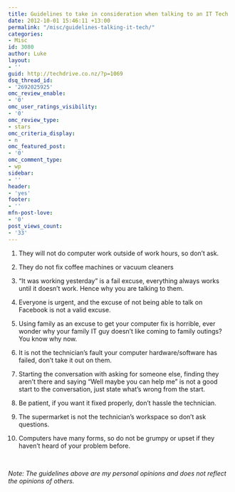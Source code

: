 ```yaml
---
title: Guidelines to take in consideration when talking to an IT Tech
date: 2012-10-01 15:46:11 +13:00
permalink: "/misc/guidelines-talking-it-tech/"
categories:
- Misc
id: 3080
author: Luke
layout:
- ''
guid: http://techdrive.co.nz/?p=1069
dsq_thread_id:
- '2692025925'
omc_review_enable:
- '0'
omc_user_ratings_visibility:
- '0'
omc_review_type:
- stars
omc_criteria_display:
- n
omc_featured_post:
- '0'
omc_comment_type:
- wp
sidebar:
- ''
header:
- 'yes'
footer:
- ''
mfn-post-love:
- '0'
post_views_count:
- '33'
---
```


1. They will not do computer work outside of work hours, so don&#8217;t ask.
  
2. They do not fix coffee machines or vacuum cleaners
  
3. &#8220;It was working yesterday&#8221; is a fail excuse, everything always works until it doesn&#8217;t work. Hence why you are talking to them.
  
4. Everyone is urgent, and the excuse of not being able to talk on Facebook is not a valid excuse.
  
5. Using family as an excuse to get your computer fix is horrible, ever wonder why your family IT guy doesn&#8217;t like coming to family outings? You know why now.
  
6. It is not the technician’s fault your computer hardware/software has failed, don&#8217;t take it out on them.
  
7. Starting the conversation with asking for someone else, finding they aren&#8217;t there and saying &#8220;Well maybe you can help me&#8221; is not a good start to the conversation, just state what’s wrong from the start.
  
8. Be patient, if you want it fixed properly, don&#8217;t hassle the technician.
  
9. The supermarket is not the technician’s workspace so don&#8217;t ask questions.
  
10. Computers have many forms, so do not be grumpy or upset if they haven’t heard of your problem before.

&nbsp;

_Note: The guidelines above are my personal opinions and does not reflect the opinions of others._